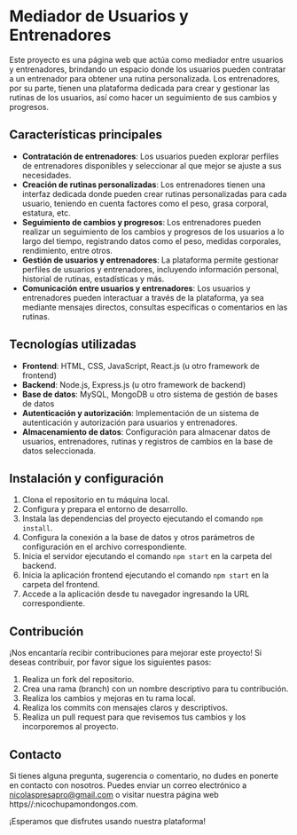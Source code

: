 # Mediador de Usuarios y Entrenadores

Este proyecto es una página web que actúa como mediador entre usuarios y entrenadores, brindando un espacio donde los usuarios pueden contratar a un entrenador para obtener una rutina personalizada. Los entrenadores, por su parte, tienen una plataforma dedicada para crear y gestionar las rutinas de los usuarios, así como hacer un seguimiento de sus cambios y progresos.

## Características principales

- **Contratación de entrenadores**: Los usuarios pueden explorar perfiles de entrenadores disponibles y seleccionar al que mejor se ajuste a sus necesidades.
- **Creación de rutinas personalizadas**: Los entrenadores tienen una interfaz dedicada donde pueden crear rutinas personalizadas para cada usuario, teniendo en cuenta factores como el peso, grasa corporal, estatura, etc.
- **Seguimiento de cambios y progresos**: Los entrenadores pueden realizar un seguimiento de los cambios y progresos de los usuarios a lo largo del tiempo, registrando datos como el peso, medidas corporales, rendimiento, entre otros.
- **Gestión de usuarios y entrenadores**: La plataforma permite gestionar perfiles de usuarios y entrenadores, incluyendo información personal, historial de rutinas, estadísticas y más.
- **Comunicación entre usuarios y entrenadores**: Los usuarios y entrenadores pueden interactuar a través de la plataforma, ya sea mediante mensajes directos, consultas específicas o comentarios en las rutinas.

## Tecnologías utilizadas

- **Frontend**: HTML, CSS, JavaScript, React.js (u otro framework de frontend)
- **Backend**: Node.js, Express.js (u otro framework de backend)
- **Base de datos**: MySQL, MongoDB u otro sistema de gestión de bases de datos
- **Autenticación y autorización**: Implementación de un sistema de autenticación y autorización para usuarios y entrenadores.
- **Almacenamiento de datos**: Configuración para almacenar datos de usuarios, entrenadores, rutinas y registros de cambios en la base de datos seleccionada.

## Instalación y configuración

1. Clona el repositorio en tu máquina local.
2. Configura y prepara el entorno de desarrollo.
3. Instala las dependencias del proyecto ejecutando el comando `npm install`.
4. Configura la conexión a la base de datos y otros parámetros de configuración en el archivo correspondiente.
5. Inicia el servidor ejecutando el comando `npm start` en la carpeta del backend.
6. Inicia la aplicación frontend ejecutando el comando `npm start` en la carpeta del frontend.
7. Accede a la aplicación desde tu navegador ingresando la URL correspondiente.

## Contribución

¡Nos encantaría recibir contribuciones para mejorar este proyecto! Si deseas contribuir, por favor sigue los siguientes pasos:

1. Realiza un fork del repositorio.
2. Crea una rama (branch) con un nombre descriptivo para tu contribución.
3. Realiza los cambios y mejoras en tu rama local.
4. Realiza los commits con mensajes claros y descriptivos.
5. Realiza un pull request para que revisemos tus cambios y los incorporemos al proyecto.

## Contacto

Si tienes alguna pregunta, sugerencia o comentario, no dudes en ponerte en contacto con nosotros. Puedes enviar un correo electrónico a nicolaspresapro@gmail.com o visitar nuestra página web https//:nicochupamondongos.com.

¡Esperamos que disfrutes usando nuestra plataforma!
